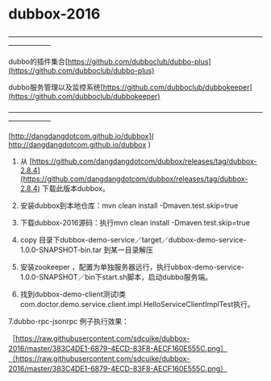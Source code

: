 # dubbox-2016
——————————————————————————————————————————


dubbo的插件集合[https://github.com/dubboclub/dubbo-plus](https://github.com/dubboclub/dubbo-plus)

dubbo服务管理以及监控系统[https://github.com/dubboclub/dubbokeeper](https://github.com/dubboclub/dubbokeeper)

——————————————————————————————————————————

 [http://dangdangdotcom.github.io/dubbox]( http://dangdangdotcom.github.io/dubbox
)
 
 
 
1. 从 [https://github.com/dangdangdotcom/dubbox/releases/tag/dubbox-2.8.4](https://github.com/dangdangdotcom/dubbox/releases/tag/dubbox-2.8.4) 下载此版本dubbox。

2. 安装dubbox到本地仓库：mvn clean install -Dmaven.test.skip=true
 
 
3. 下载dubbox-2016源码：执行mvn clean install -Dmaven.test.skip=true
4. copy 目录下dubbox-demo-service／target／dubbox-demo-service-1.0.0-SNAPSHOT-bin.tar 到某一目录解压
5. 安装zookeeper ，配置为单独服务器远行，执行ubbox-demo-service-1.0.0-SNAPSHOT／bin下start.sh脚本，启动dubbo服务端。
6. 找到dubbox-demo-client测试l类com.doctor.demo.service.client.impl.HelloServiceClientImplTest执行。

7.dubbo-rpc-jsonrpc 例子执行效果：

［https://raw.githubusercontent.com/sdcuike/dubbox-2016/master/383C4DE1-6879-4ECD-83F8-AECF160E555C.png］（https://raw.githubusercontent.com/sdcuike/dubbox-2016/master/383C4DE1-6879-4ECD-83F8-AECF160E555C.png）

